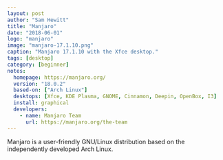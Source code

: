 ```yaml
---
layout: post
author: "Sam Hewitt"
title: "Manjaro"
date: "2018-06-01"
logo: "manjaro"
image: "manjaro-17.1.10.png"
caption: "Manjaro 17.1.10 with the Xfce desktop."
tags: [desktop]
category: [beginner]
notes:
  homepage: https://manjaro.org/
  version: "18.0.2"
  based-on: ["Arch Linux"]
  desktops: [Xfce, KDE Plasma, GNOME, Cinnamon, Deepin, OpenBox, I3]
  install: graphical
  developers:
    - name: Manjaro Team
      url: https://manjaro.org/the-team
---
```


Manjaro is a user-friendly GNU/Linux distribution based on the independently developed Arch Linux.
